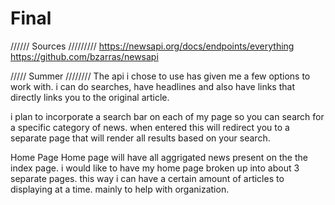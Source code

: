 # Final
//////
Sources
/////////
https://newsapi.org/docs/endpoints/everything
https://github.com/bzarras/newsapi

/////
Summer
////////
The api i chose to use has given me a few options to work with. i can do searches, have headlines and also have links that directly links you to the original article. 

i plan to incorporate a search bar on each of my page so you can search for a specific category of news. when entered this will redirect you to a separate page that will render all results based on your search.



Home Page
Home page will have all aggrigated news present on the the index page.
i would like to have my home page broken up into about 3 separate pages. this way i can have a certain amount of articles to displaying at a time. mainly to help with organization.



